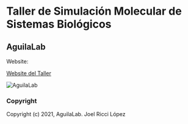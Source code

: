 # Taller de Simulación Molecular de Sistemas Biológicos 
## AguilaLab

Website:

[Website del Taller](https://jriccil.github.io/MD_namd_python/)

![AguilaLab](http://aguilalab.com/wp-content/uploads/2018/06/aguila_logo.svg)

### Copyright

Copyright (c) 2021, AguilaLab. Joel Ricci López
